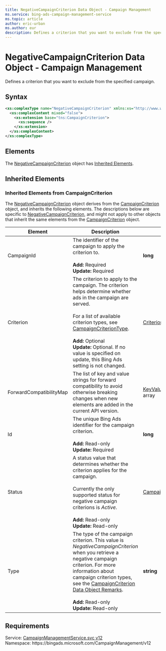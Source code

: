 ```yaml
---
title: NegativeCampaignCriterion Data Object - Campaign Management
ms.service: bing-ads-campaign-management-service
ms.topic: article
author: eric-urban
ms.author: eur
description: Defines a criterion that you want to exclude from the specified campaign.
---
```

# NegativeCampaignCriterion Data Object - Campaign Management
Defines a criterion that you want to exclude from the specified campaign.

## Syntax
```xml
<xs:complexType name="NegativeCampaignCriterion" xmlns:xs="http://www.w3.org/2001/XMLSchema">
  <xs:complexContent mixed="false">
    <xs:extension base="tns:CampaignCriterion">
      <xs:sequence />
    </xs:extension>
  </xs:complexContent>
</xs:complexType>
```

## <a name="elements"></a>Elements

The [NegativeCampaignCriterion](negativecampaigncriterion.md) object has [Inherited Elements](#inheritedelements).

## <a name="inheritedelements"></a>Inherited Elements

### <a name="inheritedelementscampaigncriterion"></a>Inherited Elements from CampaignCriterion
The [NegativeCampaignCriterion](negativecampaigncriterion.md) object derives from the [CampaignCriterion](campaigncriterion.md) object, and inherits the following elements. The descriptions below are specific to [NegativeCampaignCriterion](negativecampaigncriterion.md), and might not apply to other objects that inherit the same elements from the [CampaignCriterion](campaigncriterion.md) object.  


|Element|Description|Data Type|
|-----------|---------------|-------------|
|<a name="campaignid"></a>CampaignId|The identifier of the campaign to apply the criterion to.<br/><br/>**Add:** Required<br/>**Update:** Required|**long**|
|<a name="criterion"></a>Criterion|The criterion to apply to the campaign. The criterion helps determine whether ads in the campaign are served.<br/><br/>For a list of available criterion types, see [CampaignCriterionType](campaigncriteriontype.md).<br/><br/>**Add:** Optional<br/>**Update:** Optional. If no value is specified on update, this Bing Ads setting is not changed.|[Criterion](criterion.md)|
|<a name="forwardcompatibilitymap"></a>ForwardCompatibilityMap|The list of key and value strings for forward compatibility to avoid otherwise breaking changes when new elements are added in the current API version.|[KeyValuePairOfstringstring](keyvaluepairofstringstring.md) array|
|<a name="id"></a>Id|The unique Bing Ads identifier for the campaign criterion.<br/><br/>**Add:** Read-only<br/>**Update:** Required|**long**|
|<a name="status"></a>Status|A status value that determines whether the criterion applies for the campaign.<br/><br/>Currently the only supported status for negative campaign criterions is *Active*.<br/><br/>**Add:** Read-only<br/>**Update:** Read-only|[CampaignCriterionStatus](campaigncriterionstatus.md)|
|<a name="type"></a>Type|The type of the campaign criterion. This value is *NegativeCampaignCriterion* when you retrieve a negative campaign criterion. For more information about campaign criterion types, see the [CampaignCriterion Data Object Remarks](campaigncriterion.md#remarks).<br/><br/>**Add:** Read-only<br/>**Update:** Read-only|**string**|

## Requirements
Service: [CampaignManagementService.svc v12](https://campaign.api.bingads.microsoft.com/Api/Advertiser/CampaignManagement/v12/CampaignManagementService.svc)  
Namespace: https\://bingads.microsoft.com/CampaignManagement/v12  

